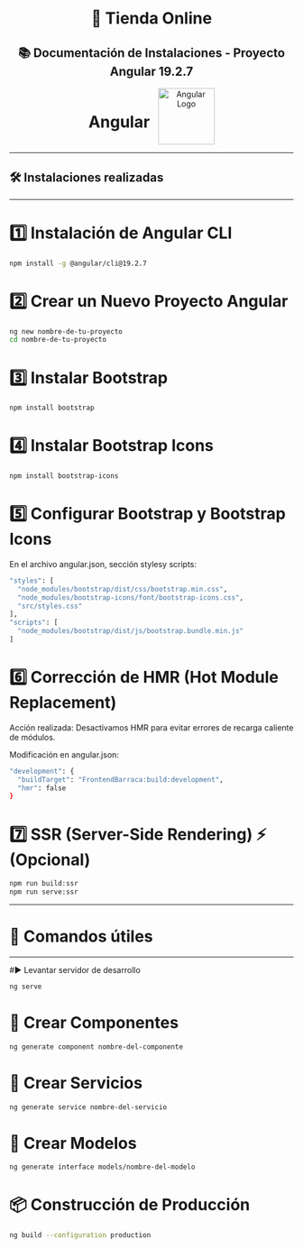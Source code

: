 <h1 align="center">🛒 Tienda Online</h1>
<h2 align="center">📚 Documentación de Instalaciones - Proyecto Angular 19.2.7</h2>

<div align="center" style="display: flex; align-items: center; justify-content: center; gap: 15px; flex-wrap: wrap;">
  <h1>Angular</h1>
  <img src="https://upload.wikimedia.org/wikipedia/commons/c/cf/Angular_full_color_logo.svg" alt="Angular Logo" width="100">
</div>


---

## 🛠 Instalaciones realizadas

---

# 1️⃣ Instalación de Angular CLI
```bash
npm install -g @angular/cli@19.2.7
```

# 2️⃣ Crear un Nuevo Proyecto Angular
```bash
ng new nombre-de-tu-proyecto
cd nombre-de-tu-proyecto
```

# 3️⃣ Instalar Bootstrap
```bash
npm install bootstrap
```

# 4️⃣ Instalar Bootstrap Icons
```bash
npm install bootstrap-icons
```

# 5️⃣ Configurar Bootstrap y Bootstrap Icons
En el archivo angular.json, sección stylesy scripts:
```bash
"styles": [
  "node_modules/bootstrap/dist/css/bootstrap.min.css",
  "node_modules/bootstrap-icons/font/bootstrap-icons.css",
  "src/styles.css"
],
"scripts": [
  "node_modules/bootstrap/dist/js/bootstrap.bundle.min.js"
]
```

# 6️⃣ Corrección de HMR (Hot Module Replacement)
Acción realizada:
Desactivamos HMR para evitar errores de recarga caliente de módulos.

Modificación en angular.json:
```bash
"development": {
  "buildTarget": "FrontendBarraca:build:development",
  "hmr": false
}

```
# 7️⃣ SSR (Server-Side Rendering) ⚡ (Opcional)
```bash
npm run build:ssr
npm run serve:ssr
```

---
# 🚀 Comandos útiles
---

#▶️ Levantar servidor de desarrollo
```bash
ng serve
```

# 🧩 Crear Componentes
```bash
ng generate component nombre-del-componente
```

# 🔧 Crear Servicios
```bash
ng generate service nombre-del-servicio
```

# 📝 Crear Modelos
```bash
ng generate interface models/nombre-del-modelo
```

# 📦 Construcción de Producción
```bash
ng build --configuration production
```

